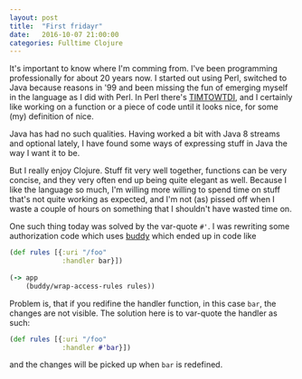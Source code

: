 ```yaml
---
layout: post
title:  "First fridayr"
date:   2016-10-07 21:00:00
categories: Fulltime Clojure
---
```


It's important to know where I'm comming from. I've been programming professionally for about 20 years now. I started out using Perl,
switched to Java because reasons in '99 and been missing the fun of emerging myself in the language as I did with Perl. In Perl there's
[TIMTOWTDI](https://en.wiktionary.org/wiki/TIMTOWTDI), and I certainly like working on a function or a piece of code until it looks nice, 
for some (my) definition of nice.

Java has had no such qualities. Having worked a bit with Java 8 streams and optional lately, I have found some ways of expressing stuff in 
Java the way I want it to be.

But I really enjoy Clojure. Stuff fit very well together, functions can be very concise, and they very often end up being quite elegant as well.
Because I like the language so much, I'm willing more willing to spend time on stuff that's not quite working as expected, and I'm not (as)
pissed off when I waste a couple of hours on something that I shouldn't have wasted time on.

One such thing today was solved by the var-quote `#'`. I was rewriting some authorization code which uses 
[buddy](https://funcool.github.io/buddy-auth/latest/#access-rules) which ended up in code like
```clojure
(def rules [{:uri "/foo"
             :handler bar}])
             
(-> app
    (buddy/wrap-access-rules rules))
```
Problem is, that if you redifine the handler function, in this case `bar`, the changes are not visible. The solution here is to var-quote
the handler as such:
```clojure
(def rules [{:uri "/foo"
             :handler #'bar}])
```
and the changes will be picked up when `bar` is redefined.
